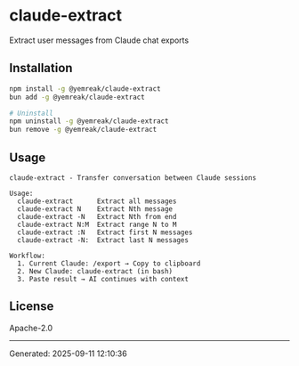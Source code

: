 # claude-extract

Extract user messages from Claude chat exports

## Installation

```bash
npm install -g @yemreak/claude-extract
bun add -g @yemreak/claude-extract

# Uninstall
npm uninstall -g @yemreak/claude-extract
bun remove -g @yemreak/claude-extract
```

## Usage

```
claude-extract - Transfer conversation between Claude sessions

Usage:
  claude-extract      Extract all messages
  claude-extract N    Extract Nth message
  claude-extract -N   Extract Nth from end
  claude-extract N:M  Extract range N to M
  claude-extract :N   Extract first N messages
  claude-extract -N:  Extract last N messages

Workflow:
  1. Current Claude: /export → Copy to clipboard
  2. New Claude: claude-extract (in bash)
  3. Paste result → AI continues with context
```

## License

Apache-2.0

---
Generated: 2025-09-11 12:10:36
